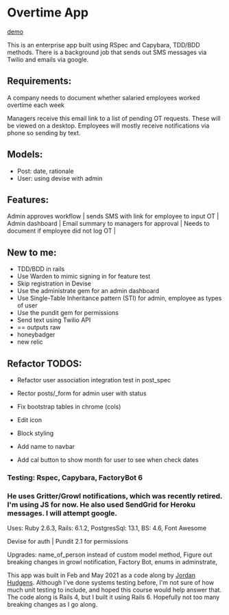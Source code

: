 # Overtime App
[demo](https://laurie-overtime.herokuapp.com/users/sign_in)

This is an enterprise app built using RSpec and Capybara, TDD/BDD methods. There is a background job that sends out SMS messages via Twilio and emails via google.


## Requirements:
A company needs to document whether salaried employees worked overtime each week

Managers receive this email link to a list of pending OT requests. These will be viewed on a desktop.
Employees will mostly receive notifications via phone so sending by text.

## Models: 
* Post: date, rationale
* User: using devise with admin

## Features:
Admin approves workflow | 
sends SMS with link for employee to input OT | 
Admin dashboard | 
Email summary to managers for approval | 
Needs to document if employee did not log OT | 

## New to me:
* TDD/BDD in rails
* Use Warden to mimic signing in for feature test
* Skip registration in Devise
* Use the administrate gem for an admin dashboard
* Use Single-Table Inheritance pattern (STI) for admin, employee as types of user
* Use the pundit gem for permissions
* Send text using Twilio API
* == outputs raw
* honeybadger
* new relic

## Refactor TODOS:
- Refactor user association integration test in post_spec
- Rector posts/_form for admin user with status
- Fix bootstrap tables in chrome (cols)
- Edit icon
- Block styling

- Add name to navbar
- Add cal button to show month for user to see when check dates
<!-- He uses STI, I'm using polymorphic (i think it's been a while. confirm if all is still good...) -->

### Testing: Rspec, Capybara, FactoryBot 6

### He uses Gritter/Growl notifications, which was recently retired. I'm using JS for now. He also used SendGrid for Heroku messages. I will attempt google.

Uses: Ruby 2.6.3, Rails: 6.1.2, PostgresSql: 13.1, BS: 4.6, Font Awesome

Devise for auth | 
Pundit 2.1 for permissions

Upgrades:  name_of_person instead of custom model method, 
Figure out breaking changes in growl notification, Factory Bot, enums in adminstrate,


This app was built in Feb and May 2021 as a code along by [Jordan Hudgens](https://www.udemy.com/course/professional-ruby-on-rails-coding-course/learn/lecture/5529548#overview). Although I've done systems testing before, I'm not sure of how much unit testing to include, and hoped this course would help answer that. The code along is Rails 4, but I built it using Rails 6. Hopefully not too many breaking changes as I go along. 

